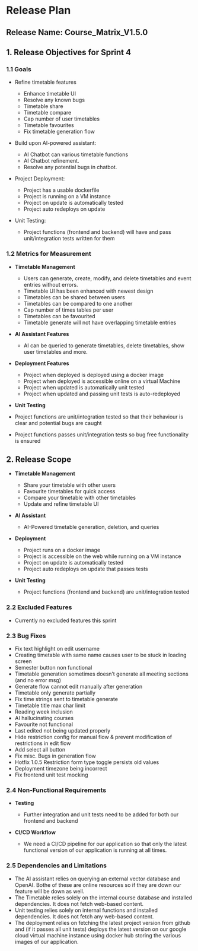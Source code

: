 # Release Plan

## Release Name: Course_Matrix_V1.5.0

## 1. Release Objectives for Sprint 4

### 1.1 Goals

- Refine timetable features

  - Enhance timetable UI
  - Resolve any known bugs
  - Timetable share
  - Timetable compare
  - Cap number of user timetables
  - Timetable favourites
  - Fix timetable generation flow

- Build upon AI-powered assistant:

  - AI Chatbot can various timetable functions
  - AI Chatbot refinement.
  - Resolve any potential bugs in chatbot.

- Project Deployment:
  - Project has a usable dockerfile
  - Project is running on a VM instance
  - Project on update is automatically tested
  - Project auto redeploys on update
- Unit Testing:
  - Project functions (frontend and backend) will have and pass unit/integration tests written for them

### 1.2 Metrics for Measurement

- **Timetable Management**

  - Users can generate, create, modify, and delete timetables and event entries without errors.
  - Timetable UI has been enhanced with newest design
  - Timetables can be shared between users
  - Timetables can be compared to one another
  - Cap number of times tables per user
  - Timetables can be favourited
  - Timetable generate will not have overlapping timetable entries

- **AI Assistant Features**

  - AI can be queried to generate timetables, delete timetables, show user timetables and more.

- **Deployment Features**
  - Project when deployed is deployed using a docker image
  - Project when deployed is accessible online on a virtual Machine
  - Project when updated is automatically unit tested
  - Project when updated and passing unit tests is auto-redeployed
-  **Unit Testing**
  - Project functions are unit/integration tested so that their behaviour is clear and potential bugs are caught
  - Project functions passes unit/integration tests so bug free functionality is ensured

## 2. Release Scope

- **Timetable Management**

  - Share your timetable with other users
  - Favourite timetables for quick access
  - Compare your timetable with other timetables
  - Update and refine timetable UI

- **AI Assistant**

  - AI-Powered timetable generation, deletion, and queries

- **Deployment**
  - Project runs on a docker image
  - Project is accessible on the web while running on a VM instance
  - Project on update is automatically tested
  - Project auto redeploys on update that passes tests

- **Unit Testing**
  - Project functions (frontend and backend) are unit/integration tested

### 2.2 Excluded Features

- Currently no excluded features this sprint

### 2.3 Bug Fixes

- Fix text highlight on edit username
- Creating timetable with same name causes user to be stuck in loading screen
- Semester button non functional
- Timetable generation sometimes doesn’t generate all meeting sections (and no error msg)
- Generate flow cannot edit manually after generation
- Timetable only generate partially
- Fix time strings sent to timetable generate
- Timetable title max char limit
- Reading week inclusion
- AI hallucinating courses
- Favourite not functional
- Last edited not being updated properly
- Hide restriction config for manual flow & prevent modification of restrictions in edit flow
- Add select all button
- Fix misc. Bugs in generation flow
- Hotfix 1.0.5 Restriction form type toggle persists old values
- Deployment timezone being incorrect
- Fix frontend unit test mocking

### 2.4 Non-Functional Requirements

- **Testing**

  - Further integration and unit tests need to be added for both our frontend and backend

- **CI/CD Workflow**
  - We need a CI/CD pipeline for our application so that only the latest functional version of our application is running at all times.

### 2.5 Dependencies and Limitations

- The AI assistant relies on querying an external vector database and OpenAI. Bothe of these are online resources so if they are down our feature will be down as well.
- The Timetable relies solely on the internal course database and installed dependencies. It does not fetch web-based content.
- Unit testing relies solely on internal functions and installed dependencies. It does not fetch any web-based content.
- The deployment relies on fetching the latest project version from github and (if it passes all unit tests) deploys the latest version on our google cloud virtual machine instance using docker hub storing the various images of our application.
